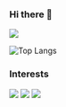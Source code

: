 ### Hi there 👋


<img src="https://github-readme-stats.vercel.app/api?username=HusoBey21&show_icons=true&theme=radical">

![Top Langs](https://github-readme-stats.vercel.app/api/top-langs/?username=HusoBey21&hide=TeX&layout=compact)

### Interests
[![](https://img.shields.io/badge/java-fb8532?style=for-the-badge&logo=java)]()
[![](https://img.shields.io/badge/spring-fb8532?style=for-the-badge&logo=spring)]()
[![](https://img.shields.io/badge/react-fb8532?style=for-the-badge&logo=react)]()

